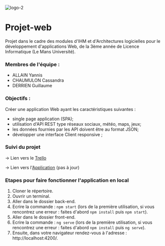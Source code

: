 ![logo-2](https://user-images.githubusercontent.com/45634386/114101003-670fcc80-98c5-11eb-8b5b-c92dd4b7d6c9.png)


# Projet-web
Projet dans le cadre des modules d'IHM et d'Architectures logicielles pour le développement d'applications Web, de la 3ème année de Licence Informatique (Le Mans Université).


### Membres de l'équipe :
* ALLAIN Yannis
* CHAUMULON Cassandra
* DERRIEN Guillaume

### Objectifs :
Créer une application Web ayant les caractéristiques suivantes :
* single page application (SPA);
* utilisation d'API REST type réseaux sociaux, météo, maps, jeux;
* les données fournies par les API doivent être au format JSON;
* développer une interface Client responsive ;

### Suivi du projet
→ Lien vers le [Trello](https://trello.com/invite/b/JF5x9ooX/80a29375174e14358e4d60f9d6823364/projet-web)

→ Lien vers l'[Application](https://cassandrach.github.io/Cooking-Chief) (pas à jour)

### Etapes pour faire fonctionner l'application en local

1. Cloner le répertoire.
2. Ouvrir un terminal.
3. Aller dans le dossier back-end.
4. Ecrire la commande :  ``npm start`` (lors de la première utilisation, si vous rencontrez une erreur : faites d'abord ``npm install`` puis ``npm start``).
5. Aller dans le dossier front-end.
6. Ecrire la commande : ``ng serve`` (lors de la première utilisation, si vous rencontrez une erreur : faites d'abord ``npm install`` puis ``ng serve``).
7. Ensuite, dans votre navigateur rendez-vous à l'adresse : http://localhost:4200/.
